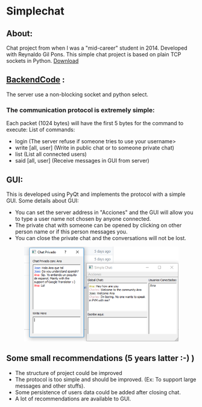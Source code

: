 # Simplechat
## About:
Chat project from when I was a "mid-career" student in 2014. Developed with Reynaldo Gil Pons.
This simple chat project is based on plain TCP sockets in Python.
[Download](bin)

## [BackendCode](codes/my_server.py) :
The server use a non-blocking socket and python select.
### The communication protocol is extremely simple:
Each packet (1024 bytes) will have the first 5 bytes for the command to execute:
List of commands:
 - login <username> (The server refuse if someone tries to use your username>
 - write [all, user] <message> (Write in public chat or to someone private chat)
 - list <users> (List all connected users)
 - said [all, user] <userid> <message> (Receive messages in GUI from server) 

## GUI:
This is developed using PyQt and implements the protocol with a simple GUI.
Some details about GUI:
- You can set the server address in "Acciones" and the GUI will allow you to type a user name not chosen by anyone connected.
- The private chat with someone can be opened by clicking on other person name or if this person messages you.
- You can close the private chat and the conversations will not be lost.

 <p align="center">
  <img src="bin/win32/Example%20GUI.png" height="auto" width="410px"/>
 </p>
 
## Some small recommendations (5 years latter :-) )
- The structure of project could be improved
- The protocol is too simple and should be improved. (Ex: To support large messages and other stuffs).
- Some persistence of users data could be added after closing chat.
- A lot of recommendations are available to GUI.
